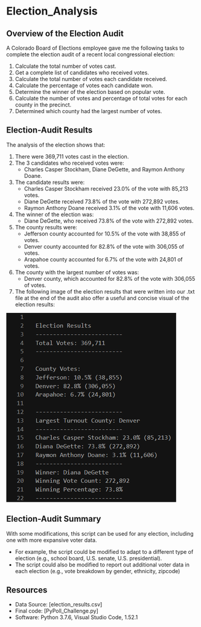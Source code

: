 # Election_Analysis

## **Overview of the Election Audit**
A Colorado Board of Elections employee gave me the following tasks to complete the election audit of a recent local congressional election:
1) Calculate the total number of votes cast.
2) Get a complete list of candidates who received votes. 
3) Calculate the total number of votes each candidate received.
4) Calculate the percentage of votes each candidate won. 
5) Determine the winner of the election based on popular vote.
6) Calculate the number of votes and percentage of total votes for each county in the precinct.
7) Determined which county had the largest number of votes.

## **Election-Audit Results**
The analysis of the election shows that:
1) There were 369,711 votes cast in the election.
2) The 3 candidates who received votes were: 
	- Charles Casper Stockham, Diane DeGette, and Raymon Anthony Doane.
3) The candidate results were:
	- Charles Casper Stockham received 23.0% of the vote with 85,213 votes.
	- Diane DeGette received 73.8% of the vote with 272,892 votes.
	- Raymon Anthony Doane received 3.1% of the vote with 11,606 votes.
4) The winner of the election was:
	- Diane DeGette, who received 73.8% of the vote with 272,892 votes.
5) The county results were:
	- Jefferson county accounted for 10.5% of the vote with 38,855 of votes.
	- Denver county accounted for 82.8% of the vote with 306,055 of votes.
	- Arapahoe county accounted for 6.7% of the vote with 24,801 of votes.
6) The county with the largest number of votes was:
	- Denver county, which accounted for 82.8% of the vote with 306,055 of votes.
7) The following image of the election results that were written into our .txt file at the end of the audit also offer a useful and concise visual of the election results:

![](electionResultsPic.png)

## **Election-Audit Summary**
With some modifications, this script can be used for any election, including one with more expansive voter data. 
- For example, the script could be modified to adapt to a different type of election (e.g., school board, U.S. senate, U.S. presidential).
- The script could also be modified to report out additional voter data in each election (e.g., vote breakdown by gender, ethnicity, zipcode)

## **Resources**
- Data Source: [election_results.csv]
- Final code: [PyPoll_Challenge.py]
- Software: Python 3.7.6, Visual Studio Code, 1.52.1

